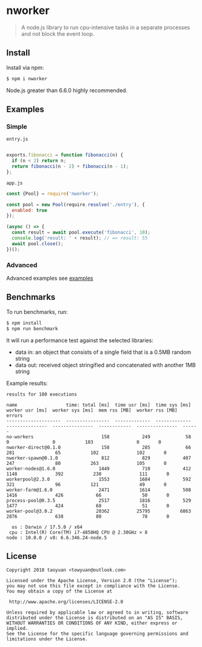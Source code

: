 # nworker

> A node.js library to run cpu-intensive tasks in a separate processes and not block the event loop.

## Install

Install via npm:

```bash
$ npm i nworker
```

Node.js greater than 6.6.0 highly recommended.

## Examples

### Simple

`entry.js`

```js

exports.fibonacci = function fibonacci(n) {
  if (n < 2) return n;
  return fibonacci(n - 2) + fibonacci(n - 1);
};

```

`app.js`

```js
const {Pool} = require('nworker');

const pool = new Pool(require.resolve('./entry'), {
  enabled: true
});

(async () => {
  const result = await pool.execute('fibonacci', 10);
  console.log('result: ' + result); // => result: 55
  await pool.close();
})();

```

### Advanced
Advanced examples see [examples](nworker/tree/master/examples)

## Benchmarks

To run benchmarks, run:

```bash
$ npm install
$ npm run benchmark
```

It will run a performance test against the selected libraries:

* data in: an object that consists of a single field that is a 0.5MB random string
* data out: received object stringified and concatenated with another 1MB string

Example results:

```
results for 100 executions

name                  time: total [ms]  time usr [ms]  time sys [ms]  worker usr [ms]  worker sys [ms]  mem rss [MB]  worker rss [MB]  errors
--------------------  ----------------  -------------  -------------  ---------------  ---------------  ------------  ---------------  ------
no-workers                         158            249             58                0                0           103                0       0
nworker-direct@0.1.0               158            285             66              281               65           102              102       0
nworker-spawn@0.1.0                812            829            407              247               80           263              105       0
worker-nodes@1.6.0                1449            710            412             1148              392           238              111       0
workerpool@2.3.0                  1553           1684            592              321               96           121               49       0
worker-farm@1.6.0                 2471           1614            508             1416              426            66               50       0
process-pool@0.3.5                2517           1816            529             1477              424            68               51       0
worker-pool@3.0.2                20362          25795           6863             2876              638            80               78       0

  os : Darwin / 17.5.0 / x64                        
 cpu : Intel(R) Core(TM) i7-4850HQ CPU @ 2.30GHz × 8
node : 10.0.0 / v8: 6.6.346.24-node.5  
```

## License

```
Copyright 2018 taoyuan <towyuan@outlook.com>

Licensed under the Apache License, Version 2.0 (the "License");
you may not use this file except in compliance with the License.
You may obtain a copy of the License at

 http://www.apache.org/licenses/LICENSE-2.0

Unless required by applicable law or agreed to in writing, software
distributed under the License is distributed on an "AS IS" BASIS,
WITHOUT WARRANTIES OR CONDITIONS OF ANY KIND, either express or implied.
See the License for the specific language governing permissions and
limitations under the License.
```
